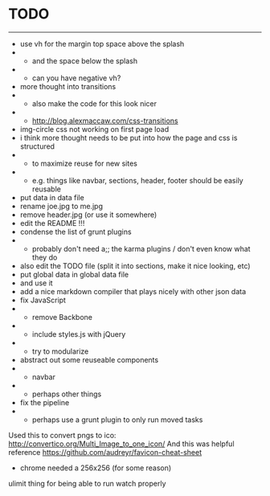# TODO
________

- use vh for the margin top space above the splash
- - and the space below the splash
- - can you have negative vh?
- more thought into transitions
- - also make the code for this look nicer
- - http://blog.alexmaccaw.com/css-transitions
- img-circle css not working on first page load
- i think more thought needs to be put into how the page and css is structured
- - to maximize reuse for new sites
- - e.g. things like navbar, sections, header, footer should be easily reusable
- put data in data file
- rename joe.jpg to me.jpg
- remove header.jpg (or use it somewhere)
- edit the README !!!
- condense the list of grunt plugins
- - probably don't need a;; the karma plugins / don't even know what they do
- also edit the TODO file (split it into sections, make it nice looking, etc)
- put global data in global data file
- and use it
- add a nice markdown compiler that plays nicely with other json data
- fix JavaScript
- - remove Backbone
- - include styles.js with jQuery
- - try to modularize
- abstract out some reuseable components
- - navbar
- - perhaps other things
- fix the pipeline
- - perhaps use a grunt plugin to only run moved tasks


Used this to convert pngs to ico:
http://convertico.org/Multi_Image_to_one_icon/
And this was helpful reference
https://github.com/audreyr/favicon-cheat-sheet

- chrome needed a 256x256 (for some reason)

ulimit thing for being able to run watch properly